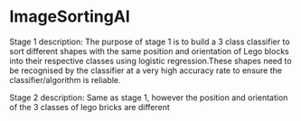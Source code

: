 # ImageSortingAI
Stage 1 description: 
The purpose of stage 1 is to build a 3 class classifier to sort different shapes with the same position and orientation of Lego
blocks into their respective classes using logistic regression.These shapes need to be
recognised by the classifier at a very high accuracy rate to ensure the classifier/algorithm is
reliable.

Stage 2 description:
Same as stage 1, however the position and orientation of the 3 classes of lego bricks are different
